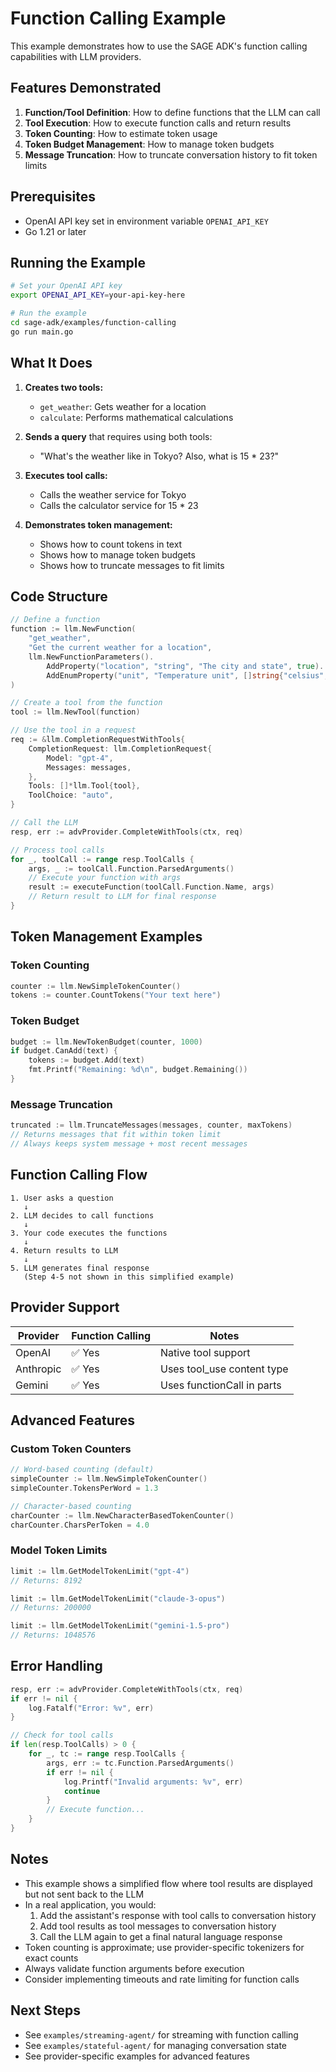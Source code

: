 # Function Calling Example

This example demonstrates how to use the SAGE ADK's function calling capabilities with LLM providers.

## Features Demonstrated

1. **Function/Tool Definition**: How to define functions that the LLM can call
2. **Tool Execution**: How to execute function calls and return results
3. **Token Counting**: How to estimate token usage
4. **Token Budget Management**: How to manage token budgets
5. **Message Truncation**: How to truncate conversation history to fit token limits

## Prerequisites

- OpenAI API key set in environment variable `OPENAI_API_KEY`
- Go 1.21 or later

## Running the Example

```bash
# Set your OpenAI API key
export OPENAI_API_KEY=your-api-key-here

# Run the example
cd sage-adk/examples/function-calling
go run main.go
```

## What It Does

1. **Creates two tools:**
   - `get_weather`: Gets weather for a location
   - `calculate`: Performs mathematical calculations

2. **Sends a query** that requires using both tools:
   - "What's the weather like in Tokyo? Also, what is 15 * 23?"

3. **Executes tool calls:**
   - Calls the weather service for Tokyo
   - Calls the calculator service for 15 * 23

4. **Demonstrates token management:**
   - Shows how to count tokens in text
   - Shows how to manage token budgets
   - Shows how to truncate messages to fit limits

## Code Structure

```go
// Define a function
function := llm.NewFunction(
    "get_weather",
    "Get the current weather for a location",
    llm.NewFunctionParameters().
        AddProperty("location", "string", "The city and state", true).
        AddEnumProperty("unit", "Temperature unit", []string{"celsius", "fahrenheit"}, false),
)

// Create a tool from the function
tool := llm.NewTool(function)

// Use the tool in a request
req := &llm.CompletionRequestWithTools{
    CompletionRequest: llm.CompletionRequest{
        Model: "gpt-4",
        Messages: messages,
    },
    Tools: []*llm.Tool{tool},
    ToolChoice: "auto",
}

// Call the LLM
resp, err := advProvider.CompleteWithTools(ctx, req)

// Process tool calls
for _, toolCall := range resp.ToolCalls {
    args, _ := toolCall.Function.ParsedArguments()
    // Execute your function with args
    result := executeFunction(toolCall.Function.Name, args)
    // Return result to LLM for final response
}
```

## Token Management Examples

### Token Counting
```go
counter := llm.NewSimpleTokenCounter()
tokens := counter.CountTokens("Your text here")
```

### Token Budget
```go
budget := llm.NewTokenBudget(counter, 1000)
if budget.CanAdd(text) {
    tokens := budget.Add(text)
    fmt.Printf("Remaining: %d\n", budget.Remaining())
}
```

### Message Truncation
```go
truncated := llm.TruncateMessages(messages, counter, maxTokens)
// Returns messages that fit within token limit
// Always keeps system message + most recent messages
```

## Function Calling Flow

```
1. User asks a question
   ↓
2. LLM decides to call functions
   ↓
3. Your code executes the functions
   ↓
4. Return results to LLM
   ↓
5. LLM generates final response
   (Step 4-5 not shown in this simplified example)
```

## Provider Support

| Provider   | Function Calling | Notes                      |
|------------|-----------------|----------------------------|
| OpenAI     | ✅ Yes          | Native tool support        |
| Anthropic  | ✅ Yes          | Uses tool_use content type |
| Gemini     | ✅ Yes          | Uses functionCall in parts |

## Advanced Features

### Custom Token Counters

```go
// Word-based counting (default)
simpleCounter := llm.NewSimpleTokenCounter()
simpleCounter.TokensPerWord = 1.3

// Character-based counting
charCounter := llm.NewCharacterBasedTokenCounter()
charCounter.CharsPerToken = 4.0
```

### Model Token Limits

```go
limit := llm.GetModelTokenLimit("gpt-4")
// Returns: 8192

limit := llm.GetModelTokenLimit("claude-3-opus")
// Returns: 200000

limit := llm.GetModelTokenLimit("gemini-1.5-pro")
// Returns: 1048576
```

## Error Handling

```go
resp, err := advProvider.CompleteWithTools(ctx, req)
if err != nil {
    log.Fatalf("Error: %v", err)
}

// Check for tool calls
if len(resp.ToolCalls) > 0 {
    for _, tc := range resp.ToolCalls {
        args, err := tc.Function.ParsedArguments()
        if err != nil {
            log.Printf("Invalid arguments: %v", err)
            continue
        }
        // Execute function...
    }
}
```

## Notes

- This example shows a simplified flow where tool results are displayed but not sent back to the LLM
- In a real application, you would:
  1. Add the assistant's response with tool calls to conversation history
  2. Add tool results as tool messages to conversation history
  3. Call the LLM again to get a final natural language response
- Token counting is approximate; use provider-specific tokenizers for exact counts
- Always validate function arguments before execution
- Consider implementing timeouts and rate limiting for function calls

## Next Steps

- See `examples/streaming-agent/` for streaming with function calling
- See `examples/stateful-agent/` for managing conversation state
- See provider-specific examples for advanced features
